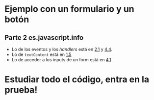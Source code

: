 # Ejemplo con un formulario y un botón

## Parte 2 es.javascript.info

- Lo de los eventos y los *handlers* está en [2.1](https://es.javascript.info/introduction-browser-events) y [4.4](https://es.javascript.info/forms-submit).
- Lo de `textContent` está en [1.5](https://es.javascript.info/basic-dom-node-properties)
- Lo de acceder a los inputs de un form está en [4.1](https://es.javascript.info/form-elements)


# Estudiar todo el código, entra en la prueba!